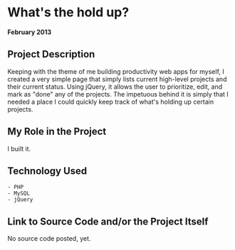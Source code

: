 # What's the hold up?

**February 2013**

## Project Description

Keeping with the theme of me building productivity web apps for myself, I created a very simple page that simply lists current high-level projects and their current status. Using jQuery, it allows the user to prioritize, edit, and mark as "done" any of the projects. The impetuous behind it is simply that I needed a place I could quickly keep track of what's holding up certain projects.

## My Role in the Project

I built it.

## Technology Used

	- PHP
	- MySQL
	- jQuery

## Link to Source Code and/or the Project Itself

No source code posted, yet.